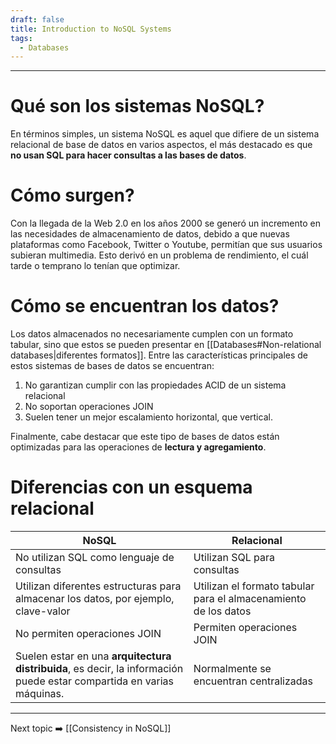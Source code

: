 ```yaml
---
draft: false
title: Introduction to NoSQL Systems
tags:
  - Databases
---
```

---
# Qué son los sistemas NoSQL?

En términos simples, un sistema NoSQL es aquel que difiere de un sistema relacional de base de datos en varios aspectos, el más destacado es que **no usan SQL para hacer consultas a las bases de datos**.

# Cómo surgen?

Con la llegada de la Web 2.0 en los años 2000 se generó un incremento  en las necesidades de almacenamiento de datos, debido a que nuevas plataformas como Facebook, Twitter o Youtube, permitían que sus usuarios subieran multimedia. Esto derivó en un problema de rendimiento, el cuál tarde o temprano lo tenían que optimizar.

# Cómo se encuentran los datos?

Los datos almacenados no necesariamente cumplen con un formato tabular, sino que estos se pueden presentar en [[Databases#Non-relational databases|diferentes formatos]]. Entre las características principales de estos sistemas de bases de datos se encuentran:

1. No garantizan cumplir con las propiedades ACID de un sistema relacional
2. No soportan operaciones JOIN
3. Suelen tener un mejor escalamiento horizontal, que vertical.

Finalmente, cabe destacar que este tipo de bases de datos están optimizadas para las operaciones de **lectura y agregamiento**.

# Diferencias con un esquema relacional

| NoSQL | Relacional |
| --- | --- |
| No utilizan SQL como lenguaje de consultas | Utilizan SQL para consultas |
| Utilizan diferentes estructuras para almacenar los datos, por ejemplo, clave-valor | Utilizan el formato tabular para el almacenamiento de los datos |
| No permiten operaciones JOIN | Permiten operaciones JOIN |
| Suelen estar en una **arquitectura distribuida**, es decir, la información puede estar compartida en varias máquinas. | Normalmente se encuentran centralizadas | 

---
Next topic ➡️ [[Consistency in NoSQL]]